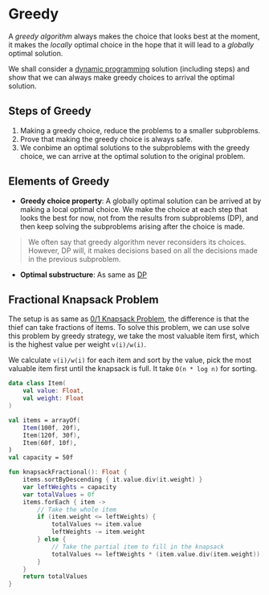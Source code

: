 # Greedy
A *greedy algorithm* always makes the choice that looks best at the moment, it makes the *locally* optimal choice in the hope that it will lead to a *globally* optimal solution.

We shall consider a [dynamic programming](../topics/dynamic-programming.md) solution (including steps) and show that we can always make greedy choices to arrival the optimal solution.

## Steps of Greedy
1. Making a greedy choice, reduce the problems to a smaller subproblems.
2. Prove that making the greedy choice is always safe.
3. We conbime an optimal solutions to the subproblems with the greedy choice, we can arrive at the optimal solution to the original problem.

## Elements of Greedy
* **Greedy choice property**: A globally optimal solution can be arrived at by making a local optimal choice. We make the choice at each step that looks the best for now, not from the results from subproblems (DP), and then keep solving the subproblems arising after the choice is made.

> We often say that greedy algorithm never reconsiders its choices. However, DP will, it makes decisions based on all the decisions made in the previous subproblem.

* **Optimal substructure**: As same as [DP](../topics/dynamic-programming.md#elements-of-dynamic-programming)

## Fractional Knapsack Problem
The setup is as same as [0/1 Knapsack Problem](../topics/dynamic-programming.md#0-1-knapsack-problem), the difference is that the thief can take fractions of items. To solve this problem, we can use solve this problem by greedy strategy, we take the most valuable item first, which is the highest value per weight `v(i)/w(i)`. 

We calculate `v(i)/w(i)` for each item and sort by the value, pick the most valuable item first until the knapsack is full. It take `O(n * log n)` for sorting.

```kotlin
data class Item(
    val value: Float,
    val weight: Float
)

val items = arrayOf(
    Item(100f, 20f),
    Item(120f, 30f),
    Item(60f, 10f),
)
val capacity = 50f

fun knapsackFractional(): Float {
    items.sortByDescending { it.value.div(it.weight) }
    var leftWeights = capacity
    var totalValues = 0f
    items.forEach { item ->
        // Take the whole item
        if (item.weight <= leftWeights) {
            totalValues += item.value
            leftWeights -= item.weight
        } else {
            // Take the partial item to fill in the knapsack
            totalValues += leftWeights * (item.value.div(item.weight))
        }
    }
    return totalValues
}
```